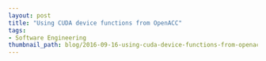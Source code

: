 ```yaml
---
layout: post
title: "Using CUDA device functions from OpenACC"
tags:
- Software Engineering
thumbnail_path: blog/2016-09-16-using-cuda-device-functions-from-openacc/openacc_device_function.jpg
---
```

